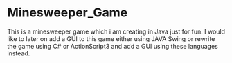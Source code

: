 # Minesweeper_Game
This is a minesweeper game which i am creating in Java just for fun. I would like to later on add a GUI to this game either using JAVA Swing or rewrite the game using C# or ActionScript3 and add a GUI using these languages instead.
